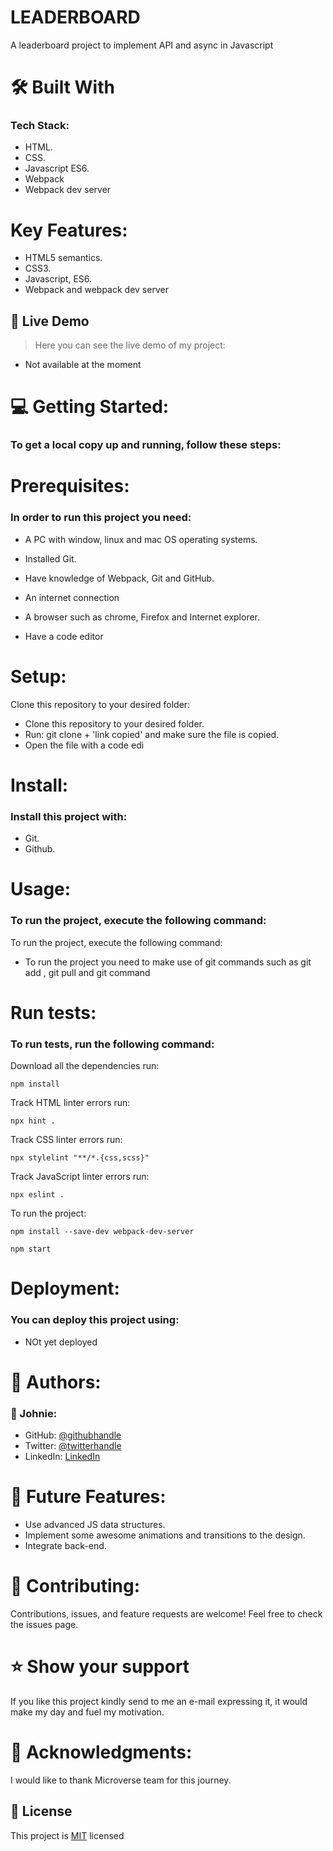 # LEADERBOARD




A leaderboard project to implement API and async in Javascript

# 🛠 Built With
### Tech Stack:
- HTML. 
- CSS.
- Javascript ES6.
- Webpack
- Webpack dev server 

# Key Features:
- HTML5 semantics.
- CSS3.
- Javascript, ES6.
- Webpack and webpack dev server

## 🚀 Live Demo <a name="live-demo"></a>

> Here you can see the live demo of my project:

- Not available at the moment

# 💻 Getting Started:
### To get a local copy up and running, follow these steps:

# Prerequisites:
### In order to run this project you need:

 - A PC with window, linux and mac OS operating systems.
 
 - Installed Git.

 - Have knowledge of Webpack, Git and GitHub.

 - An internet connection 

 - A browser such as chrome, Firefox and Internet explorer.

 - Have a code editor

# Setup:
Clone this repository to your desired folder:


- Clone this repository to your desired folder.
- Run: git clone + 'link copied' and make sure the file is copied.
- Open the file with a code edi

# Install:
### Install this project with:
- Git.
- Github.

# Usage:
### To run the project, execute the following command:
To run the project, execute the following command:


- To run the project you need to make use of git commands such as git add , git pull and git command

# Run tests:
### To run tests, run the following command:
 

Download all the dependencies run:
```
npm install
```
Track HTML linter errors run:
```
npx hint .
```
Track CSS linter errors run:
```
npx stylelint "**/*.{css,scss}"
```
Track JavaScript linter errors run:
```
npx eslint .
```
To run the project:

```
npm install --save-dev webpack-dev-server

npm start
```

# Deployment:
### You can deploy this project using:
- NOt yet deployed

# 👥 Authors:
### 👤 Johnie:
- GitHub: [@githubhandle](https://github.com/johnie261)
- Twitter: [@twitterhandle](https://twitter.com/njorogejohnie)
- LinkedIn: [LinkedIn]([https://linkedin.com/in/linkedinhandle](https://www.linkedin.com/in/john-njoroge-19b6a4245/))

# 🔭 Future Features:
- Use advanced JS data structures.
- Implement some awesome animations and transitions to the design.
- Integrate back-end.


# 🤝 Contributing:
Contributions, issues, and feature requests are welcome!
Feel free to check the issues page.

# ⭐️ Show your support
If you like this project kindly send to me an e-mail expressing it, it would make my day and fuel my motivation.

# 🙏 Acknowledgments:
I would like to thank Microverse team for this journey.


## 📝 License <a name="license"></a>

This project is [MIT](./MIT.md) licensed